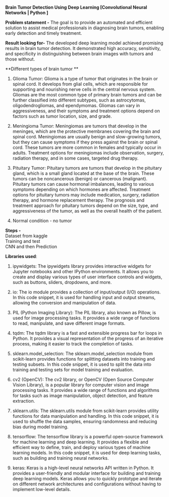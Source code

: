 **Brain Tumor Detection Using Deep Learning [Convolutional Neural Networks | Python ]** <br />

**Problem statement -** The goal is to provide an automated and efficient solution to assist medical professionals in diagnosing brain tumors, enabling early detection and timely treatment.<br />

**Result looking for-** The developed deep learning model achieved promising results in brain tumor detection. It demonstrated high accuracy, sensitivity, and specificity in distinguishing between brain images with tumors and those without.<br />

**Different types of brain tumor **<br />
1. Glioma Tumor: Glioma is a type of tumor that originates in the brain or spinal cord. It develops from glial cells, which are responsible for supporting and nourishing nerve cells in the central nervous system. Gliomas are the most common type of primary brain tumors and can be further classified into different subtypes, such as astrocytomas, oligodendrogliomas, and ependymomas. Gliomas can vary in aggressiveness, and their symptoms and treatment options depend on factors such as tumor location, size, and grade.<br />

2. Meningioma Tumor: Meningiomas are tumors that develop in the meninges, which are the protective membranes covering the brain and spinal cord. Meningiomas are usually benign and slow-growing tumors, but they can cause symptoms if they press against the brain or spinal cord. These tumors are more common in females and typically occur in adults. Treatment options for meningiomas include observation, surgery, radiation therapy, and in some cases, targeted drug therapy.<br />

3. Pituitary Tumor: Pituitary tumors are tumors that develop in the pituitary gland, which is a small gland located at the base of the brain. These tumors can be noncancerous (benign) or cancerous (malignant). Pituitary tumors can cause hormonal imbalances, leading to various symptoms depending on which hormones are affected. Treatment options for pituitary tumors may include medication, surgery, radiation therapy, and hormone replacement therapy. The prognosis and treatment approach for pituitary tumors depend on the size, type, and aggressiveness of the tumor, as well as the overall health of the patient.<br />

4. Normal condition - no tumor<br />

**Steps -** <br />
Dataset from kaggle<br />
Training and test<br />
CNN and then Prediction<br />

**Libraries used**:<br />

1. ipywidgets: The ipywidgets library provides interactive widgets for Jupyter notebooks and other IPython environments. It allows you to create and display various types of user interface controls and widgets, such as buttons, sliders, dropdowns, and more.<br />

2. io: The io module provides a collection of input/output (I/O) operations. In this code snippet, it is used for handling input and output streams, allowing the conversion and manipulation of data.<br />

3. PIL (Python Imaging Library): The PIL library, also known as Pillow, is used for image processing tasks. It provides a wide range of functions to read, manipulate, and save different image formats.<br />

4. tqdm: The tqdm library is a fast and extensible progress bar for loops in Python. It provides a visual representation of the progress of an iterative process, making it easier to track the completion of tasks.<br />

5. sklearn.model_selection: The sklearn.model_selection module from scikit-learn provides functions for splitting datasets into training and testing subsets. In this code snippet, it is used to split the data into training and testing sets for model training and evaluation.<br />

6. cv2 (OpenCV): The cv2 library, or OpenCV (Open Source Computer Vision Library), is a popular library for computer vision and image processing tasks. It provides a wide range of functions and algorithms for tasks such as image manipulation, object detection, and feature extraction.<br />

7. sklearn.utils: The sklearn.utils module from scikit-learn provides utility functions for data manipulation and handling. In this code snippet, it is used to shuffle the data samples, ensuring randomness and reducing bias during model training.<br />

8. tensorflow: The tensorflow library is a powerful open-source framework for machine learning and deep learning. It provides a flexible and efficient way to define, train, and deploy various types of machine learning models. In this code snippet, it is used for deep learning tasks, such as building and training neural networks.<br />

9. keras: Keras is a high-level neural networks API written in Python. It provides a user-friendly and modular interface for building and training deep learning models. Keras allows you to quickly prototype and iterate on different network architectures and configurations without having to implement low-level details.<br />
